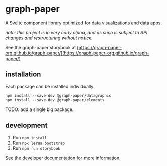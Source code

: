 # graph-paper

A Svelte component library optimized for data visualizations and data apps.

_note: this project is in very early alpha, and as such is subject to API
changes and restructuring without notice._

See the graph-paper storybook at
[https://graph-paper-org.github.io/graph-paper/](https://graph-paper-org.github.io/graph-paper/)

## installation

Each package can be installed individually:

```
npm install --save-dev @graph-paper/datagraphic
npm install --save-dev @graph-paper/elements
```

TODO: add a single big package.

## development

1. Run `npm install`
2. Run `npx lerna bootstrap`
3. Run `npm run storybook`

See the [developer documentation](docs/development.md) for more information.
